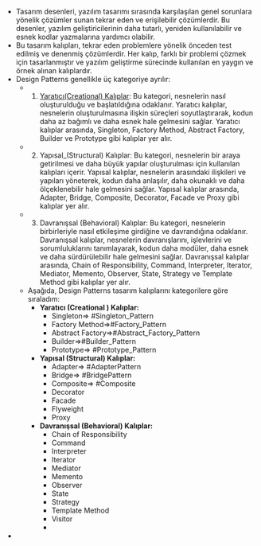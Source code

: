 
- Tasarım desenleri, yazılım tasarımı sırasında karşılaşılan genel sorunlara yönelik çözümler sunan tekrar eden ve erişilebilir çözümlerdir. Bu desenler, yazılım geliştiricilerinin daha tutarlı, yeniden kullanılabilir ve esnek kodlar yazmalarına yardımcı olabilir.
- Bu tasarım kalıpları, tekrar eden problemlere yönelik önceden test edilmiş ve denenmiş çözümlerdir. Her kalıp, farklı bir problemi çözmek için tasarlanmıştır ve yazılım geliştirme sürecinde kullanılan en yaygın ve örnek alınan kalıplardır.
- Design Patterns genellikle üç kategoriye ayrılır:
	- 1. [Yaratıcı(Creational) Kalıplar](/yaratıcı.md): Bu kategori, nesnelerin nasıl oluşturulduğu ve başlatıldığına odaklanır. Yaratıcı kalıplar, nesnelerin oluşturulmasına ilişkin süreçleri soyutlaştırarak, kodun daha az bağımlı ve daha esnek hale gelmesini sağlar. Yaratıcı kalıplar arasında, Singleton, Factory Method, Abstract Factory, Builder ve Prototype gibi kalıplar yer alır.
	- 2. Yapısal_(Structural) Kalıplar: Bu kategori, nesnelerin bir araya getirilmesi ve daha büyük yapılar oluşturulması için kullanılan kalıpları içerir. Yapısal kalıplar, nesnelerin arasındaki ilişkileri ve yapıları yöneterek, kodun daha anlaşılır, daha okunaklı ve daha ölçeklenebilir hale gelmesini sağlar. Yapısal kalıplar arasında, Adapter, Bridge, Composite, Decorator, Facade ve Proxy gibi kalıplar yer alır.
	- 3. Davranışsal (Behavioral) Kalıplar: Bu kategori, nesnelerin birbirleriyle nasıl etkileşime girdiğine ve davrandığına odaklanır. Davranışsal kalıplar, nesnelerin davranışlarını, işlevlerini ve sorumluluklarını tanımlayarak, kodun daha modüler, daha esnek ve daha sürdürülebilir hale gelmesini sağlar. Davranışsal kalıplar arasında, Chain of Responsibility, Command, Interpreter, Iterator, Mediator, Memento, Observer, State, Strategy ve Template Method gibi kalıplar yer alır.
	- Aşağıda, Design Patterns tasarım kalıplarını kategorilere göre sıraladım:
		- **Yaratıcı (Creational ) Kalıplar:**
			- Singleton=> #Singleton_Pattern
			- Factory Method=>#Factory_Pattern
			- Abstract Factory=>#Abstract_Factory_Pattern
			- Builder=>#Builder_Pattern
			- Prototype=> #Prototype_Pattern
		- **Yapısal (Structural) Kalıplar:**
			- Adapter=> #AdapterPattern
			- Bridge=> #BridgePattern
			- Composite=> #Composite
			- Decorator
			- Facade
			- Flyweight
			- Proxy
		- **Davranışsal (Behavioral) Kalıplar:**
			- Chain of Responsibility
			- Command
			- Interpreter
			- Iterator
			- Mediator
			- Memento
			- Observer
			- State
			- Strategy
			- Template Method
			- Visitor
			-
-
